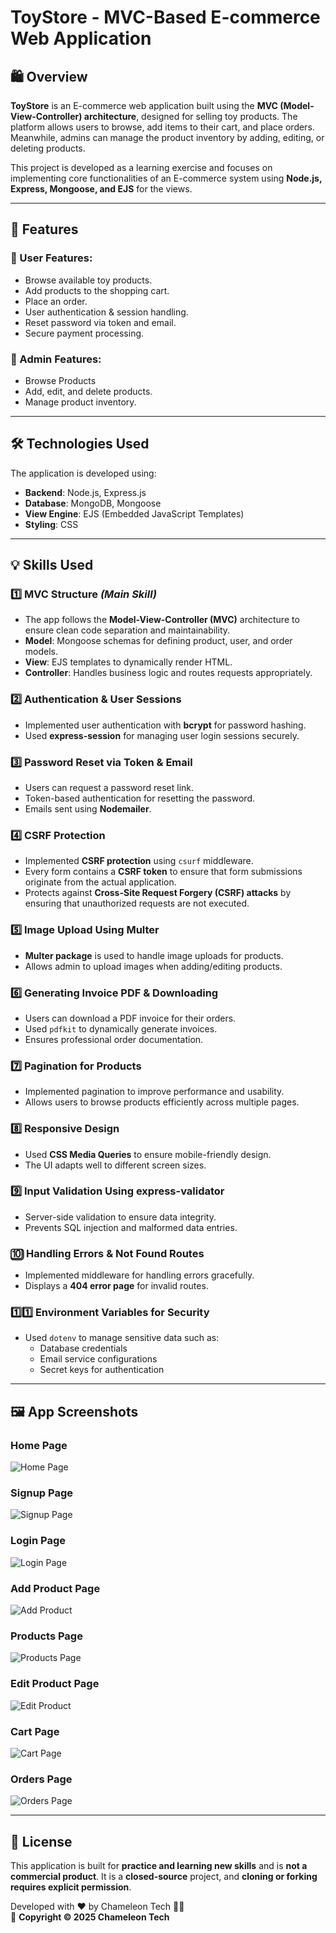 # ToyStore - MVC-Based E-commerce Web Application

## 🛍️ Overview
**ToyStore** is an E-commerce web application built using the **MVC (Model-View-Controller) architecture**, designed for selling toy products. The platform allows users to browse, add items to their cart, and place orders. Meanwhile, admins can manage the product inventory by adding, editing, or deleting products.

This project is developed as a learning exercise and focuses on implementing core functionalities of an E-commerce system using **Node.js, Express, Mongoose, and EJS** for the views.

---

## 🚀 Features
### 🛒 User Features:
- Browse available toy products.
- Add products to the shopping cart.
- Place an order.
- User authentication & session handling.
- Reset password via token and email.
- Secure payment processing.

### 🔧 Admin Features:
- Browse Products
- Add, edit, and delete products.
- Manage product inventory.
  
---

## 🛠 Technologies Used
The application is developed using:
- **Backend**: Node.js, Express.js
- **Database**: MongoDB, Mongoose
- **View Engine**: EJS (Embedded JavaScript Templates)
- **Styling**: CSS
  
---

## 💡 Skills Used
### 1️⃣ **MVC Structure** *(Main Skill)*
- The app follows the **Model-View-Controller (MVC)** architecture to ensure clean code separation and maintainability.
- **Model**: Mongoose schemas for defining product, user, and order models.
- **View**: EJS templates to dynamically render HTML.
- **Controller**: Handles business logic and routes requests appropriately.

### 2️⃣ **Authentication & User Sessions**
- Implemented user authentication with **bcrypt** for password hashing.
- Used **express-session** for managing user login sessions securely.

### 3️⃣ **Password Reset via Token & Email**
- Users can request a password reset link.
- Token-based authentication for resetting the password.
- Emails sent using **Nodemailer**.

### 4️⃣ **CSRF Protection**
- Implemented **CSRF protection** using `csurf` middleware.
- Every form contains a **CSRF token** to ensure that form submissions originate from the actual application.
- Protects against **Cross-Site Request Forgery (CSRF) attacks** by ensuring that unauthorized requests are not executed.

### 5️⃣ **Image Upload Using Multer**
- **Multer package** is used to handle image uploads for products.
- Allows admin to upload images when adding/editing products.

### 6️⃣ **Generating Invoice PDF & Downloading**
- Users can download a PDF invoice for their orders.
- Used `pdfkit` to dynamically generate invoices.
- Ensures professional order documentation.

### 7️⃣ **Pagination for Products**
- Implemented pagination to improve performance and usability.
- Allows users to browse products efficiently across multiple pages.

### 8️⃣ **Responsive Design**
- Used **CSS Media Queries** to ensure mobile-friendly design.
- The UI adapts well to different screen sizes.

### 9️⃣ **Input Validation Using express-validator**
- Server-side validation to ensure data integrity.
- Prevents SQL injection and malformed data entries.

### 🔟 **Handling Errors & Not Found Routes**
- Implemented middleware for handling errors gracefully.
- Displays a **404 error page** for invalid routes.

### 1️⃣1️⃣ **Environment Variables for Security**
- Used `dotenv` to manage sensitive data such as:
  - Database credentials
  - Email service configurations
  - Secret keys for authentication

---

## 🖼️ App Screenshots
### Home Page
![Home Page](https://github.com/L-YS-Ayoussef/E-CommercePlatform/blob/master/screenshots/Screenshot1.png)

### Signup Page
![Signup Page](https://github.com/L-YS-Ayoussef/E-CommercePlatform/blob/master/screenshots/Screenshot2.png)

### Login Page
![Login Page](https://github.com/L-YS-Ayoussef/E-CommercePlatform/blob/master/screenshots/Screenshot3.png)

### Add Product Page
![Add Product](https://github.com/L-YS-Ayoussef/E-CommercePlatform/blob/master/screenshots/Screenshot4.png)

### Products Page
![Products Page](https://github.com/L-YS-Ayoussef/E-CommercePlatform/blob/master/screenshots/Screenshot5.png)

### Edit Product Page
![Edit Product](https://github.com/L-YS-Ayoussef/E-CommercePlatform/blob/master/screenshots/Screenshot6.png)

### Cart Page
![Cart Page](https://github.com/L-YS-Ayoussef/E-CommercePlatform/blob/master/screenshots/Screenshot7.png)

### Orders Page
![Orders Page](https://github.com/L-YS-Ayoussef/E-CommercePlatform/blob/master/screenshots/Screenshot8.png)

---

## 📜 License
This application is built for **practice and learning new skills** and is **not a commercial product**. It is a **closed-source** project, and **cloning or forking requires explicit permission**. <br>

Developed with ❤️ by Chameleon Tech 🦎🚀<br>
📌 **Copyright © 2025 Chameleon Tech**



